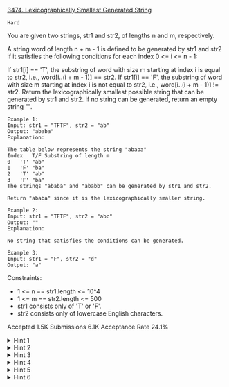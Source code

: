 [3474. Lexicographically Smallest Generated String](https://leetcode.com/problems/lexicographically-smallest-generated-string/)

`Hard`

You are given two strings, str1 and str2, of lengths n and m, respectively.

A string word of length n + m - 1 is defined to be generated by str1 and str2 if it satisfies the following conditions for each index 0 <= i <= n - 1:

If str1[i] == 'T', the substring of word with size m starting at index i is equal to str2, i.e., word[i..(i + m - 1)] == str2.
If str1[i] == 'F', the substring of word with size m starting at index i is not equal to str2, i.e., word[i..(i + m - 1)] != str2.
Return the lexicographically smallest possible string that can be generated by str1 and str2. If no string can be generated, return an empty string "".

```
Example 1:
Input: str1 = "TFTF", str2 = "ab"
Output: "ababa"
Explanation:

The table below represents the string "ababa"
Index	T/F	Substring of length m
0	'T'	"ab"
1	'F'	"ba"
2	'T'	"ab"
3	'F'	"ba"
The strings "ababa" and "ababb" can be generated by str1 and str2.

Return "ababa" since it is the lexicographically smaller string.

Example 2:
Input: str1 = "TFTF", str2 = "abc"
Output: ""
Explanation:

No string that satisfies the conditions can be generated.

Example 3:
Input: str1 = "F", str2 = "d"
Output: "a"
```

Constraints:

- 1 <= n == str1.length <= 10^4
- 1 <= m == str2.length <= 500
- str1 consists only of 'T' or 'F'.
- str2 consists only of lowercase English characters.

Accepted
1.5K
Submissions
6.1K
Acceptance Rate
24.1%

<details>
<summary>Hint 1</summary>

Use dynamic programming.

</details>
<details>
<summary>Hint 2</summary>

Fill the fixed part.

</details>
<details>
<summary>Hint 3</summary>

Use KMP's next table for DP.

</details>
<details>
<summary>Hint 4</summary>

The state is the prefix length and the longest suffix length that matches the pattern.

</details>
<details>
<summary>Hint 5</summary>

Each unknown character can be selected from ['a', 'b'].

</details>
<details>
<summary>Hint 6</summary>

Can you think of a greedy approach?

</details>